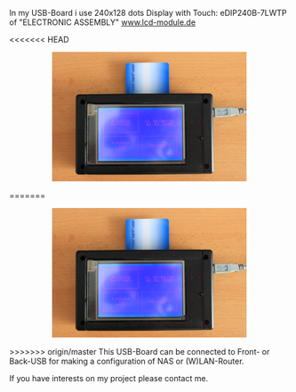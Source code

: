 In my USB-Board i use 240x128 dots Display with Touch: eDIP240B-7LWTP of "ELECTRONIC ASSEMBLY"   www.lcd-module.de

<<<<<<< HEAD


<p align="center">

  <img src="img/IMG_1355.JPG" width="350"/>

</p>

=======
<p align="center">
  <img src="img/IMG_1355.JPG" width="350"/>
</p>
>>>>>>> origin/master
This USB-Board can be connected to Front- or Back-USB for making a configuration of NAS or (W)LAN-Router.

If you have interests on my project please contact me.
